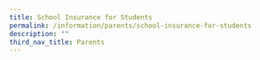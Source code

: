 ```yaml
---
title: School Insurance for Students
permalink: /information/parents/school-insurance-for-students
description: ""
third_nav_title: Parents
---
```

